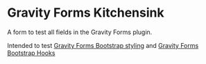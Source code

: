 # Gravity Forms Kitchensink
A form to test all fields in the Gravity Forms plugin. 

Intended to test [Gravity Forms Bootstrap styling](https://github.com/MoshCat/bootstrap-gravityforms) and [Gravity Forms Bootstrap Hooks](https://github.com/MoshCat/gravityforms-bootstrap-hooks)
